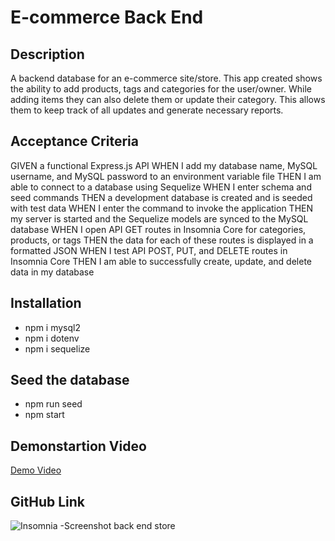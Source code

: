 # E-commerce Back End 

## Description

A backend database for an e-commerce site/store. This app created shows the ability to add products, tags and categories for the user/owner. While adding items they can also delete them or update their category. This allows them to keep track of all updates and generate necessary reports.

## Acceptance Criteria

GIVEN a functional Express.js API
WHEN I add my database name, MySQL username, and MySQL password to an environment variable file
THEN I am able to connect to a database using Sequelize
WHEN I enter schema and seed commands
THEN a development database is created and is seeded with test data
WHEN I enter the command to invoke the application
THEN my server is started and the Sequelize models are synced to the MySQL database
WHEN I open API GET routes in Insomnia Core for categories, products, or tags
THEN the data for each of these routes is displayed in a formatted JSON
WHEN I test API POST, PUT, and DELETE routes in Insomnia Core
THEN I am able to successfully create, update, and delete data in my database


## Installation
- npm i mysql2 
- npm i dotenv
- npm i sequelize 
## Seed the database 
- npm run seed
- npm start


## Demonstartion Video

[Demo Video](https://drive.google.com/file/d/1dE64CJVoj6tLCm8EMRdTzLIIxTMgwh9Z/view?usp=sharing)

## GitHub Link

![Insomnia -Screenshot back end store](https://user-images.githubusercontent.com/110436164/213086155-cdcbbd5d-158c-4bc8-849a-cd5ce079db32.png)
